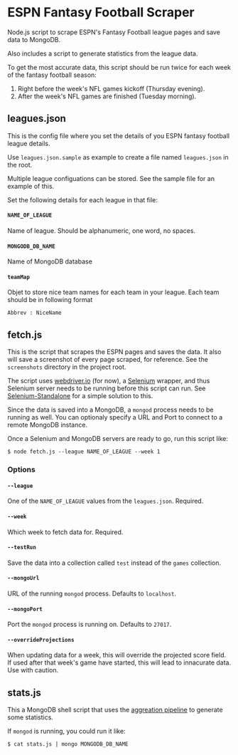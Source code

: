 # ESPN Fantasy Football Scraper

Node.js script to scrape ESPN's Fantasy Football league pages and save data to MongoDB.

Also includes a script to generate statistics from the league data.

To get the most accurate data, this script should be run twice for each week of the fantasy football season:

1. Right before the week's NFL games kickoff (Thursday evening).
2. After the week's NFL games are finished (Tuesday morning).

## leagues.json
This is the config file where you set the details of you ESPN fantasy football league details.

Use `leagues.json.sample` as example to create a file named `leagues.json` in the root.

Multiple league configuations can be stored. See the sample file for an example of this.

Set the following details for each league in that file:

#### `NAME_OF_LEAGUE`
Name of league. Should be alphanumeric, one word, no spaces.

#### `MONGODB_DB_NAME`
Name of MongoDB database

#### `teamMap`
Objet to store nice team names for each team in your league. Each team should be in following format

`Abbrev : NiceName`



## fetch.js
This is the script that scrapes the ESPN pages and saves the data. It also will save a screenshot of every page scraped, for reference. See the `screenshots` directory in the project root.

The script uses [webdriver.io](http://webdriver.io/) (for now), a [Selenium](http://www.seleniumhq.org/) wrapper, and thus Selenium server needs to be running before this script can run. See [Selenium-Standalone](https://www.npmjs.com/package/selenium-standalone) for a simple solution to this.

Since the data is saved into a MongoDB, a `mongod` process needs to be running as well. You can optionaly specify a URL and Port to connect to a remote MongoDB instance.

Once a Selenium and MongoDB servers are ready to go, run this script like:

```
$ node fetch.js --league NAME_OF_LEAGUE --week 1
```

### Options

#### `--league`
One of the `NAME_OF_LEAGUE` values from the `leagues.json`. Required.

#### `--week`
Which week to fetch data for. Required.

#### `--testRun`
Save the data into a collection called `test` instead of the `games` collection.

#### `--mongoUrl`
URL of the running `mongod` process. Defaults to `localhost`.

#### `--mongoPort`
Port the `mongod` process is running on. Defaults to `27017`.

#### `--overrideProjections`
When updating data for a week, this will override the projected score field. If used after that week's game have started, this will lead to innacurate data. Use with caution.


## stats.js
This a MongoDB shell script that uses the [aggreation pipeline](http://docs.mongodb.org/master/reference/method/db.collection.aggregate/) to generate some statistics.

If `mongod` is running, you could run it like:

```
$ cat stats.js | mongo MONGODB_DB_NAME
```
